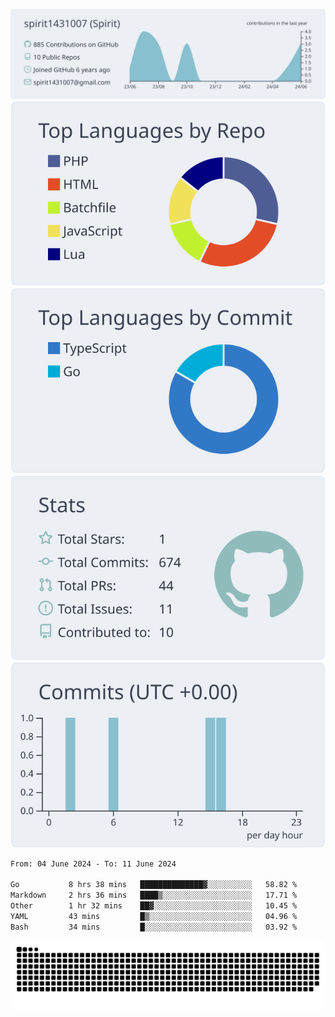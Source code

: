 [![](https://raw.githubusercontent.com/spirit1431007/spirit1431007/master/profile-summary-card-output/nord_bright/0-profile-details.svg)](https://git.io/spiritx)
[![](https://raw.githubusercontent.com/spirit1431007/spirit1431007/master/profile-summary-card-output/nord_bright/1-repos-per-language.svg)](https://git.io/spiritx) [![](https://raw.githubusercontent.com/spirit1431007/spirit1431007/master/profile-summary-card-output/nord_bright/2-most-commit-language.svg)](https://git.io/spiritx)
[![](https://raw.githubusercontent.com/spirit1431007/spirit1431007/master/profile-summary-card-output/nord_bright/3-stats.svg)](https://git.io/spiritx) [![](https://raw.githubusercontent.com/spirit1431007/spirit1431007/master/profile-summary-card-output/nord_bright/4-productive-time.svg)](https://git.io/spiritx)

<!--START_SECTION:waka-->

```txt
From: 04 June 2024 - To: 11 June 2024

Go           8 hrs 38 mins   ██████████████▓░░░░░░░░░░   58.82 %
Markdown     2 hrs 36 mins   ████▒░░░░░░░░░░░░░░░░░░░░   17.71 %
Other        1 hr 32 mins    ██▓░░░░░░░░░░░░░░░░░░░░░░   10.45 %
YAML         43 mins         █▒░░░░░░░░░░░░░░░░░░░░░░░   04.96 %
Bash         34 mins         █░░░░░░░░░░░░░░░░░░░░░░░░   03.92 %
```

<!--END_SECTION:waka-->

![contribution](https://github.com/spirit1431007/spirit1431007/blob/output/github-contribution-grid-snake.svg)
